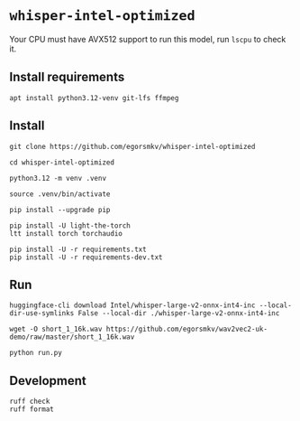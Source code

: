 # `whisper-intel-optimized`

Your CPU must have AVX512 support to run this model, run `lscpu` to check it.

## Install requirements

```
apt install python3.12-venv git-lfs ffmpeg
```

## Install

```
git clone https://github.com/egorsmkv/whisper-intel-optimized

cd whisper-intel-optimized

python3.12 -m venv .venv

source .venv/bin/activate

pip install --upgrade pip

pip install -U light-the-torch
ltt install torch torchaudio

pip install -U -r requirements.txt
pip install -U -r requirements-dev.txt
```

## Run

```
huggingface-cli download Intel/whisper-large-v2-onnx-int4-inc --local-dir-use-symlinks False --local-dir ./whisper-large-v2-onnx-int4-inc

wget -O short_1_16k.wav https://github.com/egorsmkv/wav2vec2-uk-demo/raw/master/short_1_16k.wav

python run.py
```


## Development

```
ruff check
ruff format
```
